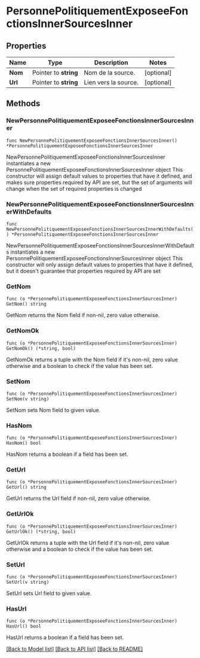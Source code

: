 # PersonnePolitiquementExposeeFonctionsInnerSourcesInner

## Properties

Name | Type | Description | Notes
------------ | ------------- | ------------- | -------------
**Nom** | Pointer to **string** | Nom de la source. | [optional] 
**Url** | Pointer to **string** | Lien vers la source. | [optional] 

## Methods

### NewPersonnePolitiquementExposeeFonctionsInnerSourcesInner

`func NewPersonnePolitiquementExposeeFonctionsInnerSourcesInner() *PersonnePolitiquementExposeeFonctionsInnerSourcesInner`

NewPersonnePolitiquementExposeeFonctionsInnerSourcesInner instantiates a new PersonnePolitiquementExposeeFonctionsInnerSourcesInner object
This constructor will assign default values to properties that have it defined,
and makes sure properties required by API are set, but the set of arguments
will change when the set of required properties is changed

### NewPersonnePolitiquementExposeeFonctionsInnerSourcesInnerWithDefaults

`func NewPersonnePolitiquementExposeeFonctionsInnerSourcesInnerWithDefaults() *PersonnePolitiquementExposeeFonctionsInnerSourcesInner`

NewPersonnePolitiquementExposeeFonctionsInnerSourcesInnerWithDefaults instantiates a new PersonnePolitiquementExposeeFonctionsInnerSourcesInner object
This constructor will only assign default values to properties that have it defined,
but it doesn't guarantee that properties required by API are set

### GetNom

`func (o *PersonnePolitiquementExposeeFonctionsInnerSourcesInner) GetNom() string`

GetNom returns the Nom field if non-nil, zero value otherwise.

### GetNomOk

`func (o *PersonnePolitiquementExposeeFonctionsInnerSourcesInner) GetNomOk() (*string, bool)`

GetNomOk returns a tuple with the Nom field if it's non-nil, zero value otherwise
and a boolean to check if the value has been set.

### SetNom

`func (o *PersonnePolitiquementExposeeFonctionsInnerSourcesInner) SetNom(v string)`

SetNom sets Nom field to given value.

### HasNom

`func (o *PersonnePolitiquementExposeeFonctionsInnerSourcesInner) HasNom() bool`

HasNom returns a boolean if a field has been set.

### GetUrl

`func (o *PersonnePolitiquementExposeeFonctionsInnerSourcesInner) GetUrl() string`

GetUrl returns the Url field if non-nil, zero value otherwise.

### GetUrlOk

`func (o *PersonnePolitiquementExposeeFonctionsInnerSourcesInner) GetUrlOk() (*string, bool)`

GetUrlOk returns a tuple with the Url field if it's non-nil, zero value otherwise
and a boolean to check if the value has been set.

### SetUrl

`func (o *PersonnePolitiquementExposeeFonctionsInnerSourcesInner) SetUrl(v string)`

SetUrl sets Url field to given value.

### HasUrl

`func (o *PersonnePolitiquementExposeeFonctionsInnerSourcesInner) HasUrl() bool`

HasUrl returns a boolean if a field has been set.


[[Back to Model list]](../README.md#documentation-for-models) [[Back to API list]](../README.md#documentation-for-api-endpoints) [[Back to README]](../README.md)


